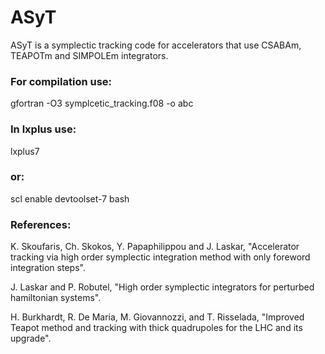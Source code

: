 # ASyT
ASyT is a symplectic tracking code for accelerators that use CSABAm, TEAPOTm and SIMPOLEm integrators.

### For compilation use:
gfortran -O3 symplcetic_tracking.f08 -o abc
 
### In lxplus use:
lxplus7
### or:
scl enable devtoolset-7 bash

### References:
K. Skoufaris, Ch. Skokos, Y. Papaphilippou and J. Laskar, "Accelerator tracking via high order symplectic integration method with only foreword integration steps".

J. Laskar and P. Robutel, "High order symplectic integrators for perturbed hamiltonian systems".

H. Burkhardt, R. De Maria, M. Giovannozzi, and T. Risselada, "Improved Teapot method and tracking with thick quadrupoles for the LHC and its upgrade".
